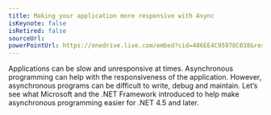 ```yaml
---
title: Making your application more responsive with Async
isKeynote: false
isRetired: false
sourceUrl:
powerPointUrl: https://onedrive.live.com/embed?cid=406EE4C95978C038&resid=406EE4C95978C038%2163686&authkey=AAGrjdSLlAzhA9w&em=2
---
```

Applications can be slow and unresponsive at times. Asynchronous programming can help with the responsiveness of the application. However, asynchronous programs can be difficult to write, debug and maintain. Let’s see what Microsoft and the .NET Framework introduced to help make asynchronous programming easier for .NET 4.5 and later.
